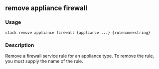 ## remove appliance firewall

### Usage

`stack remove appliance firewall {appliance ...} {rulename=string}`

### Description

Remove a firewall service rule for an appliance type.
	To remove the rule, you must supply the name of the rule.


